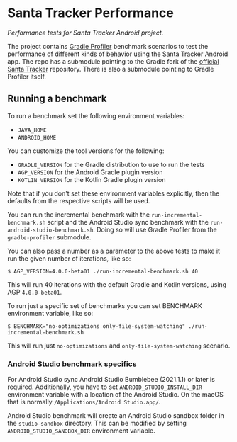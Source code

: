 # Santa Tracker Performance

_Performance tests for Santa Tracker Android project._

The project contains [Gradle Profiler](http://github.com/gradle/gradle-profiler) benchmark scenarios to test the performance of different kinds of behavior using the Santa Tracker Android app.
The repo has a submodule pointing to the Gradle fork of the [official Santa Tracker](https://github.com/google/santa-tracker-android) repository.
There is also a submodule pointing to Gradle Profiler itself.

## Running a benchmark

To run a benchmark set the following environment variables:

- `JAVA_HOME`
- `ANDROID_HOME`

You can customize the tool versions for the following:

- `GRADLE_VERSION` for the Gradle distribution to use to run the tests
- `AGP_VERSION` for the Android Gradle plugin version
- `KOTLIN_VERSION` for the Kotlin Gradle plugin version

Note that if you don't set these environment variables explicitly, then the defaults from the respective scripts will be used.

You can run the incremental benchmark with the `run-incremental-benchmark.sh` script and the Android Studio sync benchmark with the `run-android-studio-benchmark.sh`.
Doing so will use Gradle Profiler from the `gradle-profiler` submodule.

You can also pass a number as a parameter to the above tests to make it run the given number of iterations, like so:

```console
$ AGP_VERSION=4.0.0-beta01 ./run-incremental-benchmark.sh 40
```

This will run 40 iterations with the default Gradle and Kotlin versions, using AGP `4.0.0-beta01`.

To run just a specific set of benchmarks you can set BENCHMARK environment variable, like so:

```console
$ BENCHMARK="no-optimizations only-file-system-watching" ./run-incremental-benchmark.sh
```

This will run just `no-optimizations` and `only-file-system-watching` scenario.

### Android Studio benchmark specifics

For Android Studio sync Android Studio Bumblebee (2021.1.1) or later is required. Additionally, you have to set `ANDROID_STUDIO_INSTALL_DIR` environment variable with a location of the Android Studio. On the macOS that is normally `/Applications/Android Studio.app/`.

Android Studio benchmark will create an Android Studio sandbox folder in the `studio-sandbox` directory. This can be modified by setting `ANDROID_STUDIO_SANDBOX_DIR` environment variable.
